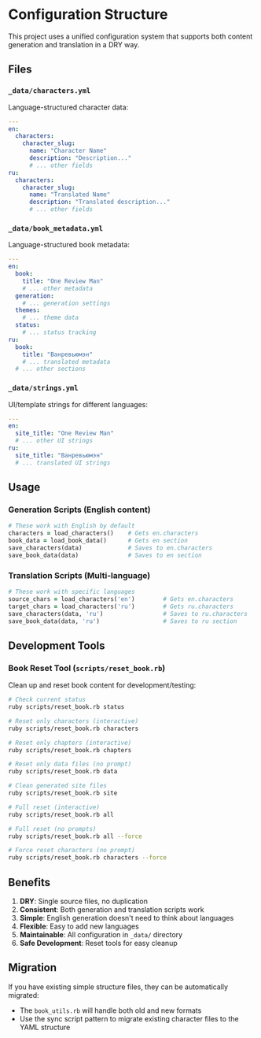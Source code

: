 # Configuration Structure

This project uses a unified configuration system that supports both content generation and translation in a DRY way.

## Files

### `_data/characters.yml`
Language-structured character data:
```yaml
---
en:
  characters:
    character_slug:
      name: "Character Name"
      description: "Description..."
      # ... other fields
ru:
  characters:
    character_slug:
      name: "Translated Name"
      description: "Translated description..."
      # ... other fields
```

### `_data/book_metadata.yml`
Language-structured book metadata:
```yaml
---
en:
  book:
    title: "One Review Man"
    # ... other metadata
  generation:
    # ... generation settings
  themes:
    # ... theme data
  status:
    # ... status tracking
ru:
  book:
    title: "Ванревьюмэн"
    # ... translated metadata
  # ... other sections
```

### `_data/strings.yml`
UI/template strings for different languages:
```yaml
---
en:
  site_title: "One Review Man"
  # ... other UI strings
ru:
  site_title: "Ванревьюмэн"
  # ... translated UI strings
```

## Usage

### Generation Scripts (English content)
```ruby
# These work with English by default
characters = load_characters()    # Gets en.characters
book_data = load_book_data()      # Gets en section
save_characters(data)             # Saves to en.characters
save_book_data(data)              # Saves to en section
```

### Translation Scripts (Multi-language)
```ruby
# These work with specific languages
source_chars = load_characters('en')        # Gets en.characters
target_chars = load_characters('ru')        # Gets ru.characters
save_characters(data, 'ru')                 # Saves to ru.characters
save_book_data(data, 'ru')                  # Saves to ru section
```

## Development Tools

### Book Reset Tool (`scripts/reset_book.rb`)
Clean up and reset book content for development/testing:

```bash
# Check current status
ruby scripts/reset_book.rb status

# Reset only characters (interactive)
ruby scripts/reset_book.rb characters

# Reset only chapters (interactive)
ruby scripts/reset_book.rb chapters

# Reset only data files (no prompt)
ruby scripts/reset_book.rb data

# Clean generated site files
ruby scripts/reset_book.rb site

# Full reset (interactive)
ruby scripts/reset_book.rb all

# Full reset (no prompts)
ruby scripts/reset_book.rb all --force

# Force reset characters (no prompt)
ruby scripts/reset_book.rb characters --force
```

## Benefits

1. **DRY**: Single source files, no duplication
2. **Consistent**: Both generation and translation scripts work
3. **Simple**: English generation doesn't need to think about languages
4. **Flexible**: Easy to add new languages
5. **Maintainable**: All configuration in `_data/` directory
6. **Safe Development**: Reset tools for easy cleanup

## Migration

If you have existing simple structure files, they can be automatically migrated:
- The `book_utils.rb` will handle both old and new formats
- Use the sync script pattern to migrate existing character files to the YAML structure 
